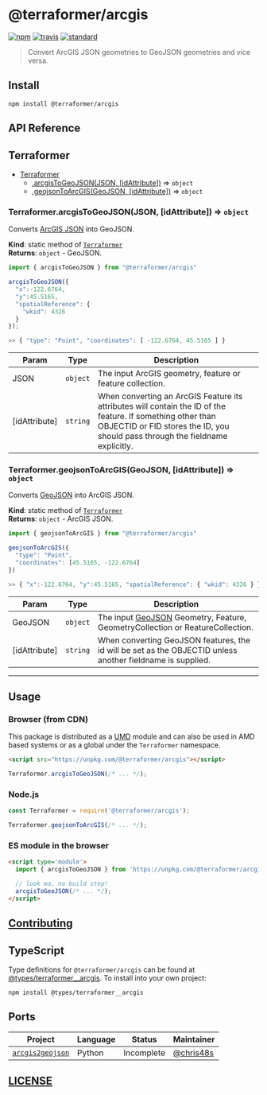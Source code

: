 # @terraformer/arcgis

[![npm][npm-image]][npm-url]
[![travis][travis-image]][travis-url]
[![standard][standard-image]][standard-url]

[npm-image]: https://img.shields.io/npm/v/@terraformer/arcgis.svg?style=flat-square
[npm-url]: https://www.npmjs.com/package/@terraformer/arcgis
[travis-image]: https://img.shields.io/travis/terraformer-js/terraformer/master.svg?style=flat-square
[travis-url]: https://travis-ci.org/terraformer-js/terraformer
[standard-image]: https://img.shields.io/badge/code%20style-semistandard-brightgreen.svg?style=flat-square
[standard-url]: http://npm.im/semistandard

> Convert ArcGIS JSON geometries to GeoJSON geometries and vice versa.

## Install

```shell
npm install @terraformer/arcgis
```

## API Reference

<a name="module_Terraformer"></a>

## Terraformer

* [Terraformer](#module_Terraformer)
    * [.arcgisToGeoJSON(JSON, [idAttribute])](#module_Terraformer.arcgisToGeoJSON) ⇒ <code>object</code>
    * [.geojsonToArcGIS(GeoJSON, [idAttribute])](#module_Terraformer.geojsonToArcGIS) ⇒ <code>object</code>

<a name="module_Terraformer.arcgisToGeoJSON"></a>

### Terraformer.arcgisToGeoJSON(JSON, [idAttribute]) ⇒ <code>object</code>
Converts [ArcGIS JSON](https://developers.arcgis.com/documentation/core-concepts/features-and-geometries/) into GeoJSON.

**Kind**: static method of [<code>Terraformer</code>](#module_Terraformer)  
**Returns**: <code>object</code> - GeoJSON.
```js
import { arcgisToGeoJSON } from "@terraformer/arcgis"

arcgisToGeoJSON({
  "x":-122.6764,
  "y":45.5165,
  "spatialReference": {
    "wkid": 4326
  }
});

>> { "type": "Point", "coordinates": [ -122.6764, 45.5165 ] }
```  

| Param | Type | Description |
| --- | --- | --- |
| JSON | <code>object</code> | The input ArcGIS geometry, feature or feature collection. |
| [idAttribute] | <code>string</code> | When converting an ArcGIS Feature its attributes will contain the ID of the feature. If something other than OBJECTID or FID stores the ID, you should pass through the fieldname explicitly. |

<a name="module_Terraformer.geojsonToArcGIS"></a>

### Terraformer.geojsonToArcGIS(GeoJSON, [idAttribute]) ⇒ <code>object</code>
Converts [GeoJSON](https://tools.ietf.org/html/rfc7946) into ArcGIS JSON.

**Kind**: static method of [<code>Terraformer</code>](#module_Terraformer)  
**Returns**: <code>object</code> - ArcGIS JSON.
```js
import { geojsonToArcGIS } from "@terraformer/arcgis"

geojsonToArcGIS({
  "type": "Point",
  "coordinates": [45.5165, -122.6764]
})

>> { "x":-122.6764, "y":45.5165, "spatialReference": { "wkid": 4326 } }
```  

| Param | Type | Description |
| --- | --- | --- |
| GeoJSON | <code>object</code> | The input [GeoJSON](https://tools.ietf.org/html/rfc7946) Geometry, Feature, GeometryCollection or ReatureCollection. |
| [idAttribute] | <code>string</code> | When converting GeoJSON features, the id will be set as the OBJECTID unless another fieldname is supplied. |

* * *

## Usage

### Browser (from CDN)

This package is distributed as a [UMD](https://github.com/umdjs/umd) module and can also be used in AMD based systems or as a global under the `Terraformer` namespace.

```html
<script src="https://unpkg.com/@terraformer/arcgis"></script>
```
```js
Terraformer.arcgisToGeoJSON(/* ... */);
```

### Node.js

```js
const Terraformer = require('@terraformer/arcgis');

Terraformer.geojsonToArcGIS(/* ... */);
```

### ES module in the browser

```html
<script type='module'>
  import { arcgisToGeoJSON } from 'https://unpkg.com/@terraformer/arcgis?module';

  // look ma, no build step!
  arcgisToGeoJSON(/* ... */);
</script>
```

## [Contributing](./CONTRIBUTING.md)

## TypeScript

Type definitions for `@terraformer/arcgis` can be found at [@types/terraformer__arcgis](https://www.npmjs.com/package/@types/terraformer__arcgis). To install into your own project:

```
npm install @types/terraformer__arcgis
```

## Ports

| Project | Language | Status | Maintainer |
| - | - | - | - |
| [`arcgis2geojson`](https://github.com/chris48s/arcgis2geojson/) | Python | Incomplete | [@chris48s](https://github.com/chris48s) |

## [LICENSE](https://raw.githubusercontent.com/terraformer-js/terraformer/master/LICENSE)
